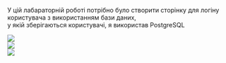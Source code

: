 У цій лабараторній роботі потрібно було створити сторінку для логіну користувача з використанням бази даних,  
у якій зберігаються користувачі, я використав PostgreSQL  

![](https://github.com/chugaister228/spring-university-practise/blob/main/laba28/readmeimages/1.png)  
![](https://github.com/chugaister228/spring-university-practise/blob/main/laba28/readmeimages/2.png)  
![](https://github.com/chugaister228/spring-university-practise/blob/main/laba28/readmeimages/3.png)  
